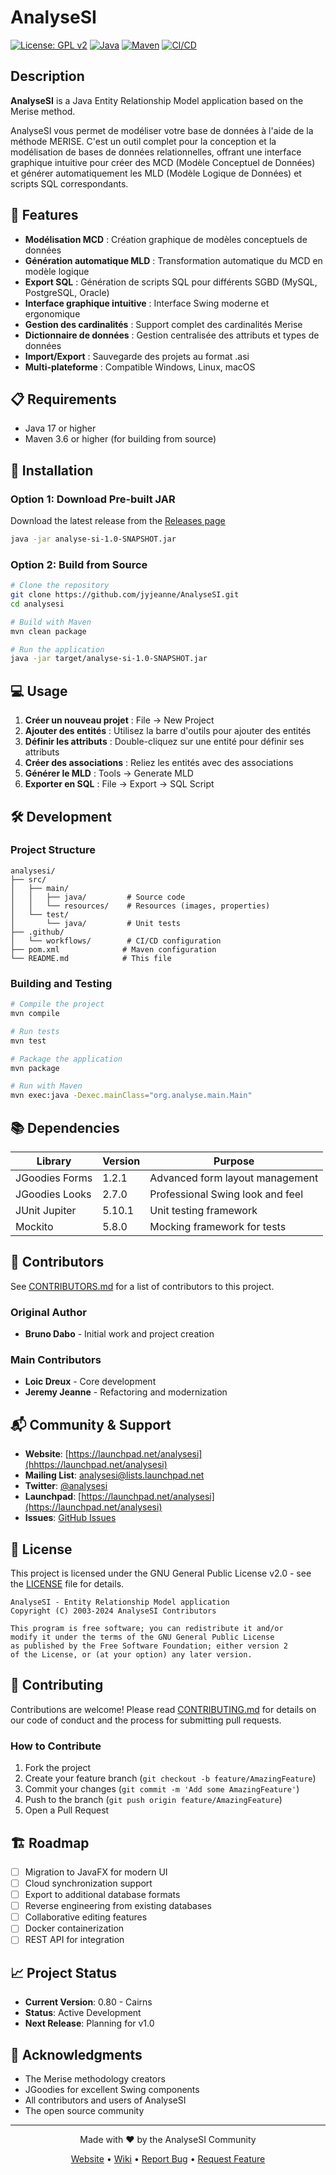 # AnalyseSI

[![License: GPL v2](https://img.shields.io/badge/License-GPL%20v2-blue.svg)](https://www.gnu.org/licenses/old-licenses/gpl-2.0.en.html)
[![Java](https://img.shields.io/badge/Java-17%2B-orange.svg)](https://www.java.com)
[![Maven](https://img.shields.io/badge/Maven-3.6%2B-C71A36.svg)](https://maven.apache.org/)
[![CI/CD](https://github.com/jyjeanne/AnalyseSI/workflows/CI%2FCD%20Pipeline/badge.svg)](https://github.com/jyjeanne/AnalyseSI/actions)

## Description

**AnalyseSI** is a Java Entity Relationship Model application based on the Merise method.

AnalyseSI vous permet de modéliser votre base de données à l'aide de la méthode MERISE. C'est un outil complet pour la conception et la modélisation de bases de données relationnelles, offrant une interface graphique intuitive pour créer des MCD (Modèle Conceptuel de Données) et générer automatiquement les MLD (Modèle Logique de Données) et scripts SQL correspondants.

## 🚀 Features

- **Modélisation MCD** : Création graphique de modèles conceptuels de données
- **Génération automatique MLD** : Transformation automatique du MCD en modèle logique
- **Export SQL** : Génération de scripts SQL pour différents SGBD (MySQL, PostgreSQL, Oracle)
- **Interface graphique intuitive** : Interface Swing moderne et ergonomique
- **Gestion des cardinalités** : Support complet des cardinalités Merise
- **Dictionnaire de données** : Gestion centralisée des attributs et types de données
- **Import/Export** : Sauvegarde des projets au format .asi
- **Multi-plateforme** : Compatible Windows, Linux, macOS

## 📋 Requirements

- Java 17 or higher
- Maven 3.6 or higher (for building from source)

## 🔧 Installation

### Option 1: Download Pre-built JAR

Download the latest release from the [Releases page](https://github.com/jyjeanne/AnalyseSI/releases)

```bash
java -jar analyse-si-1.0-SNAPSHOT.jar
```

### Option 2: Build from Source

```bash
# Clone the repository
git clone https://github.com/jyjeanne/AnalyseSI.git
cd analysesi

# Build with Maven
mvn clean package

# Run the application
java -jar target/analyse-si-1.0-SNAPSHOT.jar
```

## 💻 Usage

1. **Créer un nouveau projet** : File → New Project
2. **Ajouter des entités** : Utilisez la barre d'outils pour ajouter des entités
3. **Définir les attributs** : Double-cliquez sur une entité pour définir ses attributs
4. **Créer des associations** : Reliez les entités avec des associations
5. **Générer le MLD** : Tools → Generate MLD
6. **Exporter en SQL** : File → Export → SQL Script

## 🛠️ Development

### Project Structure

```
analysesi/
├── src/
│   ├── main/
│   │   ├── java/         # Source code
│   │   └── resources/    # Resources (images, properties)
│   └── test/
│       └── java/         # Unit tests
├── .github/
│   └── workflows/        # CI/CD configuration
├── pom.xml              # Maven configuration
└── README.md            # This file
```

### Building and Testing

```bash
# Compile the project
mvn compile

# Run tests
mvn test

# Package the application
mvn package

# Run with Maven
mvn exec:java -Dexec.mainClass="org.analyse.main.Main"
```

## 📚 Dependencies

| Library | Version | Purpose |
|---------|---------|---------|
| JGoodies Forms | 1.2.1 | Advanced form layout management |
| JGoodies Looks | 2.7.0 | Professional Swing look and feel |
| JUnit Jupiter | 5.10.1 | Unit testing framework |
| Mockito | 5.8.0 | Mocking framework for tests |

## 👥 Contributors

See [CONTRIBUTORS.md](CONTRIBUTORS.md) for a list of contributors to this project.

### Original Author
- **Bruno Dabo** - Initial work and project creation

### Main Contributors
- **Loic Dreux** - Core development
- **Jeremy Jeanne** - Refactoring and modernization

## 📬 Community & Support

- **Website**: [https://launchpad.net/analysesi](hhttps://launchpad.net/analysesi)
- **Mailing List**: analysesi@lists.launchpad.net
- **Twitter**: [@analysesi](http://twitter.com/analysesi)
- **Launchpad**: [https://launchpad.net/analysesi](https://launchpad.net/analysesi)
- **Issues**: [GitHub Issues](https://github.com/jyjeanne/AnalyseSI/issues)

## 📝 License

This project is licensed under the GNU General Public License v2.0 - see the [LICENSE](LICENSE) file for details.

```
AnalyseSI - Entity Relationship Model application
Copyright (C) 2003-2024 AnalyseSI Contributors

This program is free software; you can redistribute it and/or
modify it under the terms of the GNU General Public License
as published by the Free Software Foundation; either version 2
of the License, or (at your option) any later version.
```

## 🤝 Contributing

Contributions are welcome! Please read [CONTRIBUTING.md](CONTRIBUTING.md) for details on our code of conduct and the process for submitting pull requests.

### How to Contribute

1. Fork the project
2. Create your feature branch (`git checkout -b feature/AmazingFeature`)
3. Commit your changes (`git commit -m 'Add some AmazingFeature'`)
4. Push to the branch (`git push origin feature/AmazingFeature`)
5. Open a Pull Request

## 🏗️ Roadmap

- [ ] Migration to JavaFX for modern UI
- [ ] Cloud synchronization support
- [ ] Export to additional database formats
- [ ] Reverse engineering from existing databases
- [ ] Collaborative editing features
- [ ] Docker containerization
- [ ] REST API for integration

## 📈 Project Status

- **Current Version**: 0.80 - Cairns
- **Status**: Active Development
- **Next Release**: Planning for v1.0

## 🙏 Acknowledgments

- The Merise methodology creators
- JGoodies for excellent Swing components
- All contributors and users of AnalyseSI
- The open source community

---

<p align="center">
  Made with ❤️ by the AnalyseSI Community
</p>

<p align="center">
  <a href="http://www.analysesi.com">Website</a> •
  <a href="https://github.com/jyjeanne/AnalyseSI/wiki">Wiki</a> •
  <a href="https://github.com/jyjeanne/AnalyseSI/issues">Report Bug</a> •
  <a href="https://github.com/jyjeanne/AnalyseSI/issues">Request Feature</a>
</p>